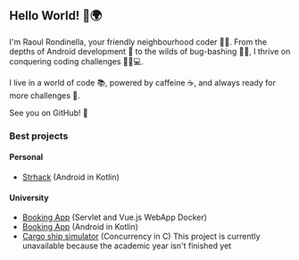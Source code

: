 ## Hello World! 👋🌍

I'm Raoul Rondinella, your friendly neighbourhood coder 🧑‍💻. From the depths of Android development 📱 to the wilds of bug-bashing 🐜💥, I thrive on conquering coding challenges 🧗‍♂️💻.

I live in a world of code 📚, powered by caffeine ☕, and always ready for more challenges 🎯. 

See you on GitHub! 🎉

### Best projects
#### Personal
<ul>
  <li><a href="https://github.com/RR2000/Strhack">Strhack</a> (Android in Kotlin)</li>
</ul>

#### University
<ul>
  <li><a href="https://github.com/RR2000/laboratorio-TWEB-2021-2022">Booking App</a> (Servlet and Vue.js WebApp Docker)</li>
  <li><a href="https://github.com/RR2000/laboratorio-IUM-2021-2022">Booking App</a> (Android in Kotlin)</li>
  <li><a href="https://github.com/RR2000/laboratorio-sistemi-operativi-2022-2023">Cargo ship simulator</a> (Concurrency in C) This project is currently unavailable because the academic year isn't finished yet</li>
</ul>
